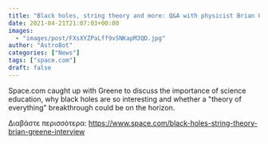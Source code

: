```yaml
---
title: "Black holes, string theory and more: Q&A with physicist Brian Greene"
date: 2021-04-21T21:07:03+00:00
images:
  - "images/post/FXsXYZPaLff9vSNKapM3QD.jpg"
author: "AstroBot"
categories: ["News"]
tags: ["space.com"]
draft: false
---
```


Space.com caught up with Greene to discuss the importance of science education, why black holes are so interesting and whether a "theory of everything" breakthrough could be on the horizon. 

Διαβάστε περισσότερα: https://www.space.com/black-holes-string-theory-brian-greene-interview
